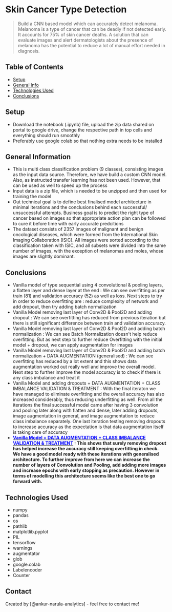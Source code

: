 # Skin Cancer Type Detection
> Build a CNN based model which can accurately detect melanoma. Melanoma is a type of cancer that can be deadly if not detected early. It accounts for 75% of skin cancer deaths. A solution that can evaluate images and alert dermatologists about the presence of melanoma has the potential to reduce a lot of manual effort needed in diagnosis.


## Table of Contents
* [Setup](#setup-information)
* [General Info](#general-information)
* [Technologies Used](#technologies-used)
* [Conclusions](#conclusions)

<!-- You can include any other section that is pertinent to your problem -->

## Setup
- Download the notebook (.ipynb) file, upload the zip data shared on portal to google drive, change the respective path in top cells and everything should run smoothly
- Preferably use google colab so that nothing extra needs to be installed

## General Information
- This is multi class classification problem (9 classes), consisting images as the input data source. Therefore, we have build a custom CNN model. Also, as instructed transfer learning has not been used. However, that can be used as well to speed up the process
- Input data is a zip file, which is needed to be unzipped and then used for training the model
- Out technical goal is to define best finalised model architecture in minimal iterations and the conclusions behind each successful/ unsuccessful attempts. Business goal is to predict the right type of cancer based on images so that appropriate action plan can be followed to cure it before time with early accurate predcitions
- The dataset consists of 2357 images of malignant and benign oncological diseases, which were formed from the International Skin Imaging Collaboration (ISIC). All images were sorted according to the classification taken with ISIC, and all subsets were divided into the same number of images, with the exception of melanomas and moles, whose images are slightly dominant.

<!-- You don't have to answer all the questions - just the ones relevant to your project. -->

## Conclusions
- Vanilla model of type sequential using 4 convolutional & pooling layers, a flatten layer and dense layer at the end : We can see overfitting as per train (81) and validation accuracy (52) as well as loss. Next steps to try in order to reduce overfitting are : reduce complexity of network and add dropout, then try adding batch normalization
- Vanilla Model removing last layer of Conv2D & Pool2D and adding dropout : We can see overfitting has reduced from previous iteration but there is still significant difference between train and validation accuracy.
- Vanilla Model removing last layer of Conv2D & Pool2D and adding batch normalization : We can see Batch Normalization doesn't help reduce overfitting. But as next step to further reduce Overfitting with the initial model + dropout, we can apply augmentation for images
- Vanilla Model removing last layer of Conv2D & Pool2D and adding batch normalization + DATA AUGMENTATION (generalised) : We can see overfitting has reduced by a lot extent and this shows data augmentation worked out really well and improve the overall model. Next step to further improve the model accuracy is to check if there is any class imbalance and treat it
- Vanilla Model and adding dropouts + DATA AUGMENTATION + CLASS IMBALANCE VALIDATION & TREATMENT : With the final iteraton we have managed to eliminate overfitting and the overall accuracy has also increased considerably, thus reducing underfitting as well. From all the iterations the final successful model came after having 3 convolution and pooling later along with flatten and dense, later adding dropouts, image augmentation in general, and image augmentation to reduce class imbalance separately. One last iteration testing removing dropouts to increase accuracy as the expectation is that data augmentation itself is taking care of accuracy
- <b><u><font color=blue>Vanilla Model + DATA AUGMENTATION + CLASS IMBALANCE VALIDATION & TREATMENT</u></font> : This shows that surely removing dropout has helped increase the accuracy still keeping overfitting in check. We have a good model ready with these iterations with generalised architecture. To further improve from here we can increase the number of layers of Convolution and Pooling, add adding more images and increase epochs with early stopping as precaution. However in terms of modelling this architecture seems like the best one to go forward with.</b>

<!-- You don't have to answer all the questions - just the ones relevant to your project. -->


## Technologies Used
- numpy
- pandas
- os
- pathlib
- matplotlib.pyplot
- PIL
- tensorflow
- warnings 
- augmentator
- glob
- google.colab
- Labelencoder
- Counter

<!-- As the libraries versions keep on changing, it is recommended to mention the version of library used in this project -->

## Contact
Created by [@ankur-narula-analytics] - feel free to contact me!


<!-- Optional -->
<!-- ## License -->
<!-- This project is open source and available under the [... License](). -->

<!-- You don't have to include all sections - just the one's relevant to your project -->
